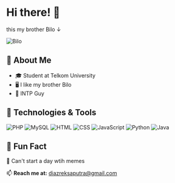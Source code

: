 # Hi there! 👋
this my brother Bilo ↓

![Bilo](https://media1.tenor.com/m/vdUdvzm4ywgAAAAd/bosnov-my-brother-bilo.gif)


## 🚀 About Me
- 🎓 Student at Telkom University
- 🖥️ I like my brother Bilo 
- 🧬 INTP Guy

## 🔧 Technologies & Tools
![PHP](https://img.shields.io/badge/PHP-777BB4?style=for-the-badge&logo=php&logoColor=white)
![MySQL](https://img.shields.io/badge/MySQL-4479A1?style=for-the-badge&logo=mysql&logoColor=white)
![HTML](https://img.shields.io/badge/HTML5-E34F26?style=for-the-badge&logo=html5&logoColor=white)
![CSS](https://img.shields.io/badge/CSS3-1572B6?style=for-the-badge&logo=css3&logoColor=white)
![JavaScript](https://img.shields.io/badge/JavaScript-F7DF1E?style=for-the-badge&logo=javascript&logoColor=black)
![Python](https://img.shields.io/badge/Python-3776AB?style=for-the-badge&logo=python&logoColor=white)
![Java](https://img.shields.io/badge/Java-007396?style=for-the-badge&logo=java&logoColor=white)

## 🌱 Fun Fact
🥸 Can't start a day wtih memes

📫 **Reach me at:** diazreksaputra@gmail.com

